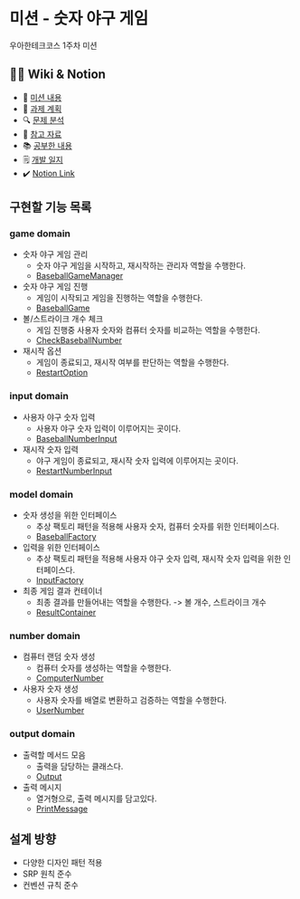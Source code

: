 # 미션 - 숫자 야구 게임

우아한테크코스 1주차 미션

## 💁‍♂️ Wiki & Notion 

- 📌 [미션 내용](https://github.com/maprk/java-baseball-precourse/wiki/Mission-Contents)
- 📅 [과제 계획](https://github.com/maprk/java-baseball-precourse/wiki/Plan-List)
- 🔍 [문제 분석](https://github.com/maprk/java-baseball-precourse/wiki/Problem-Analysis)
- 📎 [참고 자료](https://github.com/maprk/java-baseball-precourse/wiki/Reference)
- 📚 [공부한 내용](https://github.com/maprk/java-baseball-precourse/wiki/Study)
- 🗒 [개발 일지](https://github.com/maprk/java-baseball-precourse/wiki/Progress)
- ✔️ [Notion Link](https://tricolor-silk-b6e.notion.site/woowacourse-cd272b35cbfc448d88a47d1a338fee14)

## 구현할 기능 목록

### game domain

- 숫자 야구 게임 관리
    - 숫자 야구 게임을 시작하고, 재시작하는 관리자 역할을 수행한다.
    - [BaseballGameManager](https://github.com/maprk/java-baseball-precourse/tree/main/src/main/java/baseball/game/BaseballGameManager.java)
- 숫자 야구 게임 진행
    - 게임이 시작되고 게임을 진행하는 역할을 수행한다.
    - [BaseballGame](https://github.com/maprk/java-baseball-precourse/tree/main/src/main/java/baseball/game/BaseballGame.java)
- 볼/스트라이크 개수 체크
    - 게임 진행중 사용자 숫자와 컴퓨터 숫자를 비교하는 역할을 수행한다.
    - [CheckBaseballNumber](https://github.com/maprk/java-baseball-precourse/tree/main/src/main/java/baseball/game/CheckBaseballNumber.java)
- 재시작 옵션
    - 게임이 종료되고, 재시작 여부를 판단하는 역할을 수행한다.
    - [RestartOption](https://github.com/maprk/java-baseball-precourse/tree/main/src/main/java/baseball/game/RestartOption.java)

### input domain 

- 사용자 야구 숫자 입력
    - 사용자 야구 숫자 입력이 이루어지는 곳이다.
    - [BaseballNumberInput](https://github.com/maprk/java-baseball-precourse/tree/main/src/main/java/baseball/input/BaseballNumberInput.java)
- 재시작 숫자 입력
    - 야구 게임이 종료되고, 재시작 숫자 입력에 이루어지는 곳이다.
    - [RestartNumberInput](https://github.com/maprk/java-baseball-precourse/tree/main/src/main/java/baseball/input/RestartNumberInput.java)

### model domain 

- 숫자 생성을 위한 인터페이스
    - 추상 팩토리 패턴을 적용해 사용자 숫자, 컴퓨터 숫자를 위한 인터페이스다.
    - [BaseballFactory](https://github.com/maprk/java-baseball-precourse/tree/main/src/main/java/baseball/model/BaseballFactory.java)
- 입력을 위한 인터페이스
    - 추상 팩토리 패턴을 적용해 사용자 야구 숫자 입력, 재시작 숫자 입력을 위한 인터페이스다.
    - [InputFactory](https://github.com/maprk/java-baseball-precourse/tree/main/src/main/java/baseball/model/InputFactory.java)
- 최종 게임 결과 컨테이너
    - 최종 결과를 만들어내는 역할을 수행한다. -> 볼 개수, 스트라이크 개수
    - [ResultContainer](https://github.com/maprk/java-baseball-precourse/tree/main/src/main/java/model/ResultContainer.java)

### number domain

- 컴퓨터 랜덤 숫자 생성
    - 컴퓨터 숫자를 생성하는 역할을 수행한다.
    - [ComputerNumber](https://github.com/maprk/java-baseball-precourse/tree/main/src/main/java/baseball/number/ComputerNumber.java)
- 사용자 숫자 생성
    - 사용자 숫자를 배열로 변환하고 검증하는 역할을 수행한다.
    - [UserNumber](https://github.com/maprk/java-baseball-precourse/tree/main/src/main/java/baseball/number/UserNumber.java)

### output domain 

- 출력할 메서드 모음
    - 출력을 담당하는 클래스다.
    - [Output](https://github.com/maprk/java-baseball-precourse/tree/main/src/main/java/baseball/output/Output.java)
- 출력 메시지
    - 열거형으로, 출력 메시지를 담고있다.
    - [PrintMessage](https://github.com/maprk/java-baseball-precourse/tree/main/src/main/java/baseball/output/PrintMessage.java)

## 설계 방향

- 다양한 디자인 패턴 적용
- SRP 원칙 준수
- 컨벤션 규칙 준수 
